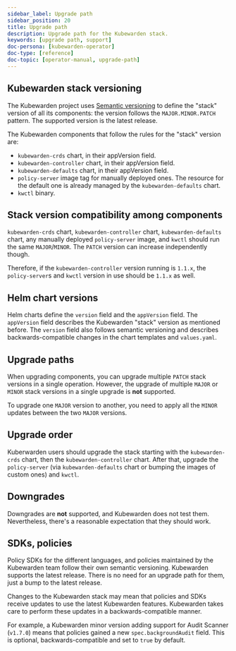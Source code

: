```yaml
---
sidebar_label: Upgrade path
sidebar_position: 20
title: Upgrade path
description: Upgrade path for the Kubewarden stack.
keywords: [upgrade path, support]
doc-persona: [kubewarden-operator]
doc-type: [reference]
doc-topic: [operator-manual, upgrade-path]
---
```


<head>
  <link rel="canonical" href="https://docs.kubewarden.io/reference/upgrade-path"/>
</head>

## Kubewarden stack versioning

The Kubewarden project uses [Semantic versioning](https://semver.org/)
to define the "stack" version of all its components: the version follows the
`MAJOR.MINOR.PATCH` pattern. The supported version is the latest release.

The Kubewarden components that follow the rules for the "stack" version are:

- `kubewarden-crds` chart, in their appVersion field.
- `kubewarden-controller` chart, in their appVersion field.
- `kubewarden-defaults` chart, in their appVersion field.
- `policy-server` image tag for manually deployed ones. The resource for the
  default one is already managed by the `kubewarden-defaults` chart.
- `kwctl` binary.

## Stack version compatibility among components

`kubewarden-crds` chart, `kubewarden-controller` chart, `kubewarden-defaults`
chart, any manually deployed `policy-server` image, and `kwctl` should run the
same `MAJOR`/`MINOR`. The `PATCH` version can increase independently though.

Therefore, if the `kubewarden-controller` version running is `1.1.x`, the
`policy-server`s and `kwctl` version in use should be `1.1.x` as well.

## Helm chart versions

Helm charts define the `version` field and the `appVersion` field. The
`appVersion` field describes the Kubewarden "stack" version as mentioned
before. The `version` field also follows semantic versioning and describes
backwards-compatible changes in the chart templates and `values.yaml`.

## Upgrade paths

When upgrading components, you can upgrade multiple `PATCH` stack versions in a
single operation. However, the upgrade of multiple `MAJOR` or `MINOR` stack
versions in a single upgrade is **not** supported.

To upgrade one `MAJOR` version to another, you need to apply all the `MINOR`
updates between the two `MAJOR` versions.

## Upgrade order

Kuberwarden users should upgrade the stack starting with the `kubewarden-crds`
chart, then the `kubewarden-controller` chart. After that, upgrade the
`policy-server` (via `kubewarden-defaults` chart or bumping the images of
custom ones) and `kwctl`.

## Downgrades

Downgrades are **not** supported, and Kubewarden does not test them.
Nevertheless, there's a reasonable expectation that they should work.

## SDKs, policies

Policy SDKs for the different languages, and policies maintained by the
Kubewarden team follow their own semantic versioning. Kubewarden supports the
latest release. There is no need for an upgrade path for them, just a bump to
the latest release.

Changes to the Kubewarden stack may mean that policies and SDKs receive updates
to use the latest Kubewarden features. Kubewarden takes care to perform these
updates in a backwards-compatible manner.

For example, a Kubewarden minor version adding support for Audit Scanner
(`v1.7.0`) means that policies gained a new `spec.backgroundAudit` field. This
is optional, backwards-compatible and set to `true` by default.
